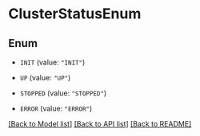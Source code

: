 # ClusterStatusEnum

## Enum


* `INIT` (value: `"INIT"`)

* `UP` (value: `"UP"`)

* `STOPPED` (value: `"STOPPED"`)

* `ERROR` (value: `"ERROR"`)


[[Back to Model list]](../README.md#documentation-for-models) [[Back to API list]](../README.md#documentation-for-api-endpoints) [[Back to README]](../README.md)


